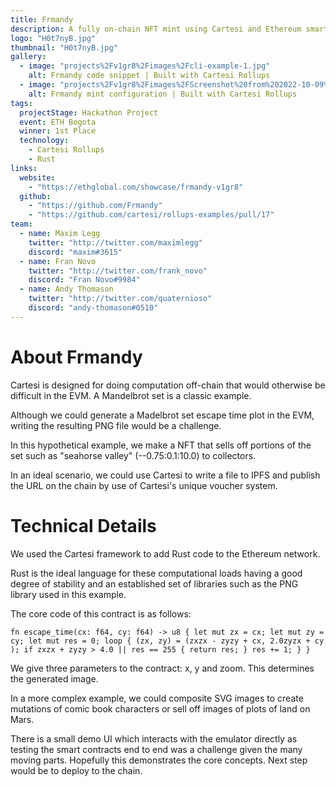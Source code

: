 ```yaml
---
title: Frmandy
description: A fully on-chain NFT mint using Cartesi and Ethereum smart contracts
logo: "H0t7nyB.jpg"
thumbnail: "H0t7nyB.jpg"
gallery:
  - image: "projects%2Fv1gr8%2Fimages%2Fcli-example-1.jpg"
    alt: Frmandy code snippet | Built with Cartesi Rollups
  - image: "projects%2Fv1gr8%2Fimages%2FScreenshot%20from%202022-10-09%2014-34-24.png"
    alt: Frmandy mint configuration | Built with Cartesi Rollups
tags:
  projectStage: Hackathon Project
  event: ETH Bogota
  winner: 1st Place
  technology:
    - Cartesi Rollups
    - Rust
links:
  website:
    - "https://ethglobal.com/showcase/frmandy-v1gr8"
  github:
    - "https://github.com/Frmandy"
    - "https://github.com/cartesi/rollups-examples/pull/17"
team:
  - name: Maxim Legg
    twitter: "http://twitter.com/maximlegg"
    discord: "maxim#3615"
  - name: Fran Novo
    twitter: "http://twitter.com/frank_novo"
    discord: "Fran Novo#9984"
  - name: Andy Thomason
    twitter: "http://twitter.com/quaternioso"
    discord: "andy-thomason#0510"
---
```


# About Frmandy

Cartesi is designed for doing computation off-chain that would otherwise be difficult in the EVM. A Mandelbrot set is a classic example.

Although we could generate a Madelbrot set escape time plot in the EVM, writing the resulting PNG file would be a challenge.

In this hypothetical example, we make a NFT that sells off portions of the set such as "seahorse valley" (--0.75:0.1:10.0) to collectors.

In an ideal scenario, we could use Cartesi to write a file to IPFS and publish the URL on the chain by use of Cartesi's unique voucher system.

# Technical Details

We used the Cartesi framework to add Rust code to the Ethereum network.

Rust is the ideal language for these computational loads having a good degree of stability and an established set of libraries such as the PNG library used in this example.

The core code of this contract is as follows:

```
fn escape_time(cx: f64, cy: f64) -> u8 { let mut zx = cx; let mut zy = cy; let mut res = 0; loop { (zx, zy) = (zxzx - zyzy + cx, 2.0zyzx + cy ); if zxzx + zyzy > 4.0 || res == 255 { return res; } res += 1; } }
```

We give three parameters to the contract: x, y and zoom. This determines the generated image.

In a more complex example, we could composite SVG images to create mutations of comic book characters or sell off images of plots of land on Mars.

There is a small demo UI which interacts with the emulator directly as testing the smart contracts end to end was a challenge given the many moving parts. Hopefully this demonstrates the core concepts. Next step would be to deploy to the chain.
